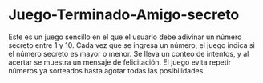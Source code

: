 # Juego-Terminado-Amigo-secreto
Este es un juego sencillo en el que el usuario debe adivinar un número secreto entre 1 y 10. Cada vez que se ingresa un número, el juego indica si el número secreto es mayor o menor. Se lleva un conteo de intentos, y al acertar se muestra un mensaje de felicitación. El juego evita repetir números ya sorteados hasta agotar todas las posibilidades.
